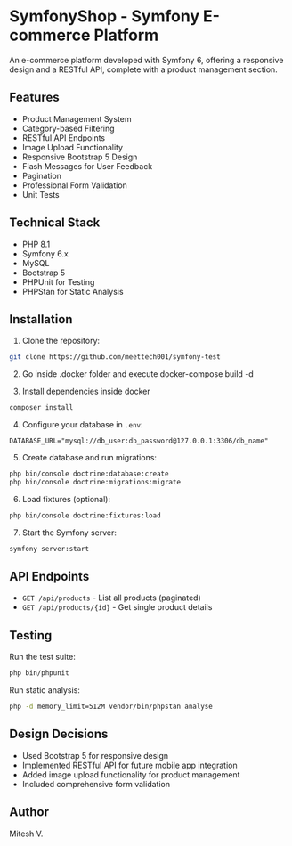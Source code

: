 # SymfonyShop - Symfony E-commerce Platform

An e-commerce platform developed with Symfony 6, offering a responsive design and a RESTful API, complete with a product management section.

## Features

- Product Management System
- Category-based Filtering
- RESTful API Endpoints
- Image Upload Functionality
- Responsive Bootstrap 5 Design
- Flash Messages for User Feedback
- Pagination
- Professional Form Validation
- Unit Tests

## Technical Stack

- PHP 8.1
- Symfony 6.x
- MySQL
- Bootstrap 5
- PHPUnit for Testing
- PHPStan for Static Analysis

## Installation

1. Clone the repository:
```bash
git clone https://github.com/meettech001/symfony-test
```

2. Go inside .docker folder and execute docker-compose build -d 

3. Install dependencies inside docker
```bash
composer install
```

4. Configure your database in `.env`:
```
DATABASE_URL="mysql://db_user:db_password@127.0.0.1:3306/db_name"
```

5. Create database and run migrations:
```bash
php bin/console doctrine:database:create
php bin/console doctrine:migrations:migrate
```

6. Load fixtures (optional):
```bash
php bin/console doctrine:fixtures:load
```

7. Start the Symfony server:
```bash
symfony server:start
```

## API Endpoints

- `GET /api/products` - List all products (paginated)
- `GET /api/products/{id}` - Get single product details

## Testing

Run the test suite:
```bash
php bin/phpunit
```

Run static analysis:
```bash
php -d memory_limit=512M vendor/bin/phpstan analyse
```

## Design Decisions

- Used Bootstrap 5 for responsive design
- Implemented RESTful API for future mobile app integration
- Added image upload functionality for product management
- Included comprehensive form validation

## Author

Mitesh V.
